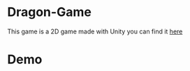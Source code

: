 # Dragon-Game
This game is a 2D game made with Unity you can find it
[here](https://simmer.io/@MayarFayez77l9/maze/)
# Demo
